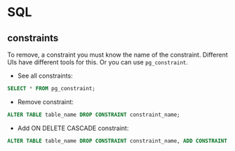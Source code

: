 # SQL

## constraints
To remove, a constraint you must know the name of the constraint. Different UIs have different tools for this. Or you can use `pg_constraint`.

- See all constraints: 
```sql
SELECT * FROM pg_constraint;
```
- Remove constraint:
```sql
ALTER TABLE table_name DROP CONSTRAINT constraint_name;
```
- Add ON DELETE CASCADE constraint:
```sql
ALTER TABLE table_name DROP CONSTRAINT constraint_name, ADD CONSTRAINT constraint_name FOREIGN KEY REFERENCES parent_table_name(parent_column) ON DELETE CASCADE;
```